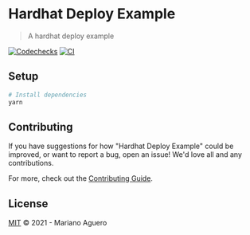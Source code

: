 

# Hardhat Deploy Example

> A hardhat deploy example

[![Codechecks](https://raw.githubusercontent.com/codechecks/docs/master/images/badges/badge-green.svg?sanitize=true)](https://codechecks.io)
[![CI](https://github.com/mariano-aguero/hardhat-deploy-example/workflows/CI/badge.svg)](https://github.com/mariano-aguero/hardhat-deploy-example/actions?query=workflow%3ACI)

## Setup

```sh
# Install dependencies
yarn
```

## Contributing

If you have suggestions for how "Hardhat Deploy Example" could be improved, or want to report a bug, open an issue! We'd love all and any contributions.

For more, check out the [Contributing Guide](CONTRIBUTING.md).

## License

[MIT](LICENSE) © 2021 - Mariano Aguero
